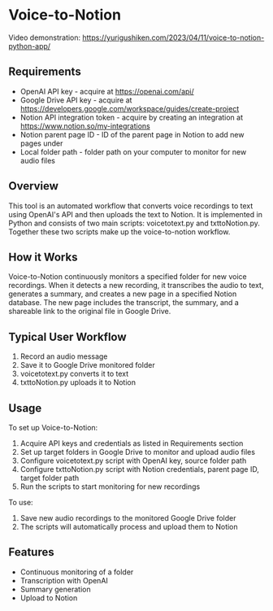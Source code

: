 <!DOCTYPE html>
<html lang="en">
<head>
<meta charset="UTF-8">
<meta name="viewport" content="width=device-width, initial-scale=1.0">

</head>
<body>

<h1>Voice-to-Notion</h1> 
<p>Video demonstration: <a href="https://yurigushiken.com/2023/04/11/voice-to-notion-python-app/" target="_blank">https://yurigushiken.com/2023/04/11/voice-to-notion-python-app/</a></p>

<h2>Requirements</h2>
<ul>
<li>OpenAI API key - acquire at <a href="https://openai.com/api/" target="_blank">https://openai.com/api/</a></li>
<li>Google Drive API key - acquire at <a href="https://developers.google.com/workspace/guides/create-project" target="_blank">https://developers.google.com/workspace/guides/create-project</a></li>
<li>Notion API integration token - acquire by creating an integration at <a href="https://www.notion.so/my-integrations" target="_blank">https://www.notion.so/my-integrations</a></li>
<li>Notion parent page ID - ID of the parent page in Notion to add new pages under</li>
<li>Local folder path - folder path on your computer to monitor for new audio files</li>
</ul>

<h2>Overview</h2>
<p>This tool is an automated workflow that converts voice recordings to text using OpenAI's API and then uploads the text to Notion. It is implemented in Python and consists of two main scripts: voicetotext.py and txttoNotion.py. Together these two scripts make up the voice-to-notion workflow.</p>

<h2>How it Works</h2>
<p>Voice-to-Notion continuously monitors a specified folder for new voice recordings. When it detects a new recording, it transcribes the audio to text, generates a summary, and creates a new page in a specified Notion database. The new page includes the transcript, the summary, and a shareable link to the original file in Google Drive.</p>

<h2>Typical User Workflow</h2>
<ol>
<li>Record an audio message</li>
<li>Save it to Google Drive monitored folder</li>
<li>voicetotext.py converts it to text</li>
<li>txttoNotion.py uploads it to Notion</li>
</ol>

<h2>Usage</h2>
<p>To set up Voice-to-Notion:</p>
<ol>
<li>Acquire API keys and credentials as listed in Requirements section</li>
<li>Set up target folders in Google Drive to monitor and upload audio files</li>
<li>Configure voicetotext.py script with OpenAI key, source folder path</li>
<li>Configure txttoNotion.py script with Notion credentials, parent page ID, target folder path</li>
<li>Run the scripts to start monitoring for new recordings</li>
</ol>
<p>To use:</p>
<ol>
<li>Save new audio recordings to the monitored Google Drive folder</li>
<li>The scripts will automatically process and upload them to Notion</li>
</ol>

<h2>Features</h2>
<ul>
<li>Continuous monitoring of a folder</li>
<li>Transcription with OpenAI</li>
<li>Summary generation</li>
<li>Upload to Notion</li>
</ul>

</body>
</html>
